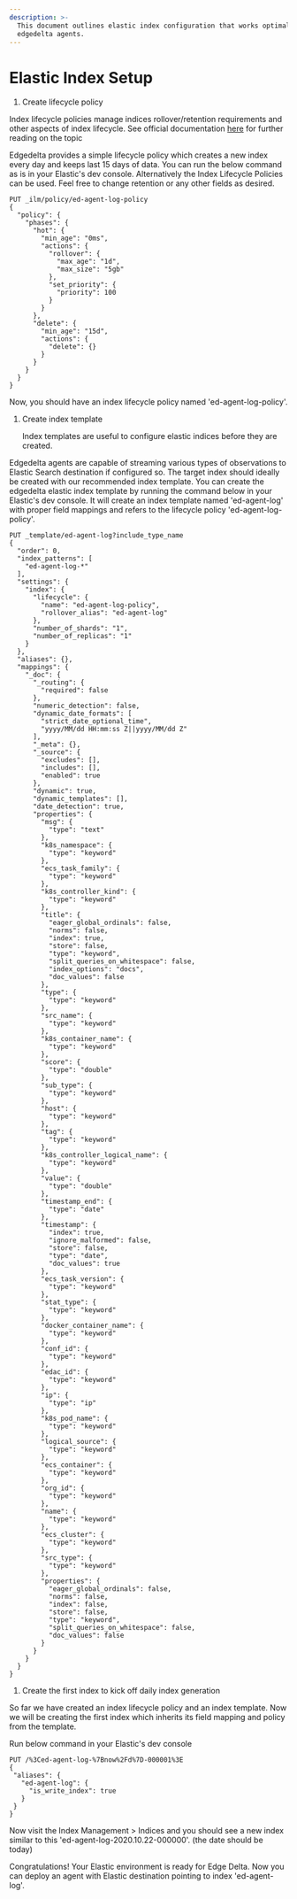 ```yaml
---
description: >-
  This document outlines elastic index configuration that works optimally with
  edgedelta agents.
---
```


# Elastic Index Setup

1. Create lifecycle policy

Index lifecycle policies manage indices rollover/retention requirements and other aspects of index lifecycle. See official documentation [here](https://www.elastic.co/guide/en/elasticsearch/reference/current/index-lifecycle-management.html) for further reading on the topic

Edgedelta provides a simple lifecycle policy which creates a new index every day and keeps last 15 days of data. You can run the below command as is in your Elastic's dev console. Alternatively the Index Lifecycle Policies can be used. Feel free to change retention or any other fields as desired.

```text
PUT _ilm/policy/ed-agent-log-policy
{
  "policy": {
    "phases": {
      "hot": {
        "min_age": "0ms",
        "actions": {
          "rollover": {
            "max_age": "1d",
            "max_size": "5gb"
          },
          "set_priority": {
            "priority": 100
          }
        }
      },
      "delete": {
        "min_age": "15d",
        "actions": {
          "delete": {}
        }
      }
    }
  }
}
```

Now, you should have an index lifecycle policy named 'ed-agent-log-policy'.

1. Create index template

   Index templates are useful to configure elastic indices before they are created.

Edgedelta agents are capable of streaming various types of observations to Elastic Search destination if configured so. The target index should ideally be created with our recommended index template. You can create the edgedelta elastic index template by running the command below in your Elastic's dev console. It will create an index template named 'ed-agent-log' with proper field mappings and refers to the lifecycle policy 'ed-agent-log-policy'.

```text
PUT _template/ed-agent-log?include_type_name
{
  "order": 0,
  "index_patterns": [
    "ed-agent-log-*"
  ],
  "settings": {
    "index": {
      "lifecycle": {
        "name": "ed-agent-log-policy",
        "rollover_alias": "ed-agent-log"
      },
      "number_of_shards": "1",
      "number_of_replicas": "1"
    }
  },
  "aliases": {},
  "mappings": {
    "_doc": {
      "_routing": {
        "required": false
      },
      "numeric_detection": false,
      "dynamic_date_formats": [
        "strict_date_optional_time",
        "yyyy/MM/dd HH:mm:ss Z||yyyy/MM/dd Z"
      ],
      "_meta": {},
      "_source": {
        "excludes": [],
        "includes": [],
        "enabled": true
      },
      "dynamic": true,
      "dynamic_templates": [],
      "date_detection": true,
      "properties": {
        "msg": {
          "type": "text"
        },
        "k8s_namespace": {
          "type": "keyword"
        },
        "ecs_task_family": {
          "type": "keyword"
        },
        "k8s_controller_kind": {
          "type": "keyword"
        },
        "title": {
          "eager_global_ordinals": false,
          "norms": false,
          "index": true,
          "store": false,
          "type": "keyword",
          "split_queries_on_whitespace": false,
          "index_options": "docs",
          "doc_values": false
        },
        "type": {
          "type": "keyword"
        },
        "src_name": {
          "type": "keyword"
        },
        "k8s_container_name": {
          "type": "keyword"
        },
        "score": {
          "type": "double"
        },
        "sub_type": {
          "type": "keyword"
        },
        "host": {
          "type": "keyword"
        },
        "tag": {
          "type": "keyword"
        },
        "k8s_controller_logical_name": {
          "type": "keyword"
        },
        "value": {
          "type": "double"
        },
        "timestamp_end": {
          "type": "date"
        },
        "timestamp": {
          "index": true,
          "ignore_malformed": false,
          "store": false,
          "type": "date",
          "doc_values": true
        },
        "ecs_task_version": {
          "type": "keyword"
        },
        "stat_type": {
          "type": "keyword"
        },
        "docker_container_name": {
          "type": "keyword"
        },
        "conf_id": {
          "type": "keyword"
        },
        "edac_id": {
          "type": "keyword"
        },
        "ip": {
          "type": "ip"
        },
        "k8s_pod_name": {
          "type": "keyword"
        },
        "logical_source": {
          "type": "keyword"
        },
        "ecs_container": {
          "type": "keyword"
        },
        "org_id": {
          "type": "keyword"
        },
        "name": {
          "type": "keyword"
        },
        "ecs_cluster": {
          "type": "keyword"
        },
        "src_type": {
          "type": "keyword"
        },
        "properties": {
          "eager_global_ordinals": false,
          "norms": false,
          "index": false,
          "store": false,
          "type": "keyword",
          "split_queries_on_whitespace": false,
          "doc_values": false
        }
      }
    }
  }
}
```

1. Create the first index to kick off daily index generation

So far we have created an index lifecycle policy and an index template. Now we will be creating the first index which inherits its field mapping and policy from the template.

Run below command in your Elastic's dev console

```text
PUT /%3Ced-agent-log-%7Bnow%2Fd%7D-000001%3E
{
 "aliases": {
   "ed-agent-log": {
     "is_write_index": true
   }
 }
}
```

Now visit the Index Management &gt; Indices and you should see a new index similar to this 'ed-agent-log-2020.10.22-000000'. \(the date should be today\)

Congratulations! Your Elastic environment is ready for Edge Delta. Now you can deploy an agent with Elastic destination pointing to index 'ed-agent-log'.